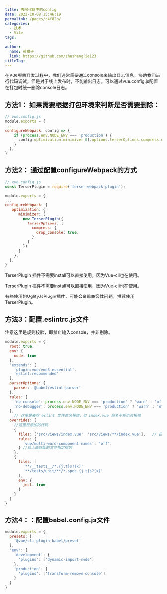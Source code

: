 ```yaml
---
title: 去除代码中的config
date: 2022-10-08 15:46:19
permalink: /pages/c4f82b/
categories:
  - 技术
  - Vite
tags:
  - 
author: 
  name: 夜猫子
  link: https://github.com/zhushengjie123
titleTag: 
---
```

在Vue项目开发过程中，我们通常需要通过console来输出日志信息，协助我们进行代码调试，但是对于线上发布时，不能输出日志。可以通过vue.config.js配置在打包时统一删除console日志。

## 方法1： 如果需要根据打包环境来判断是否需要删除：

```js
// vue.config.js
module.exports = {
...
configureWebpack: config => {
    if (process.env.NODE_ENV === 'production') {
      config.optimization.minimizer[0].options.terserOptions.compress.drop_console = true
    }
  },
}
```

## 方法2： 通过配置configureWebpack的方式

```js
// vue.config.js
const TerserPlugin = require('terser-webpack-plugin');

module.exports = {
...
configureWebpack: {
   optimization: {
      minimizer: [
        new TerserPlugin({
          terserOptions: {
            compress: {
              drop_console: true,
            }
          }
        })
      ]
    },
  },
}
```

TerserPlugin 插件不需要install可以直接使用，因为Vue-cli也在使用。

TerserPlugin 插件不需要install可以直接使用，因为Vue-cli也在使用。

有些使用的UglifyJsPlugin插件，可能会出现兼容性问题，推荐使用TerserPlugin。

## 方法3：配置.eslintrc.js文件

注意这里是规则校验，即禁止输入console，并非剔除。

```js
module.exports = {
  root: true,
  env: {
    node: true
  },
  'extends': [
    'plugin:vue/vue3-essential',
    'eslint:recommended'
  ],
  parserOptions: {
    parser: '@babel/eslint-parser'
  },
  rules: {
    'no-console': process.env.NODE_ENV === 'production' ? 'warn' : 'off',
    'no-debugger': process.env.NODE_ENV === 'production' ? 'warn' : 'off'
  },
    // 这里是去除 eslint 文件命名报错，如 index.vue 命名不规范会报错
  overrides: [
    //这里是添加的代码
    {
      files: ['src/views/index.vue', 'src/views/**/index.vue'],   // 匹配views和二级目录中的index.vue
      rules: {
        'vue/multi-word-component-names': "off",
      } //给上面匹配的文件指定规则
    },
    {
      files: [
        '**/__tests__/*.{j,t}s?(x)',
        '**/tests/unit/**/*.spec.{j,t}s?(x)'
      ],
      env: {
        jest: true
      }
    }
  ]
}

```

## 方法4：：配置babel.config.js文件

```js
module.exports = {
  presets: [
    '@vue/cli-plugin-babel/preset'
  ],
  'env': {
    'development': {
      'plugins': ['dynamic-import-node']
    },
    'production': {
      'plugins': ['transform-remove-console']
    }
  }
}
```

